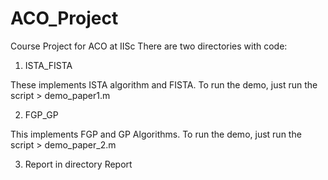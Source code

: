 # ACO_Project
Course Project for ACO at IISc
There are two directories with code:
1. ISTA_FISTA

  These implements ISTA algorithm and FISTA. 
To run the demo, just run the script     >     demo_paper1.m

2. FGP_GP

This implements FGP and GP Algorithms.
To run the demo, just run the script     >     demo_paper_2.m

3. Report in directory Report

